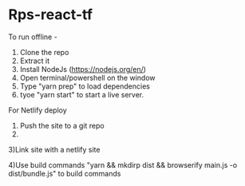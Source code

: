 # Rps-react-tf

To run offline -
1) Clone the repo
2) Extract it
3) Install NodeJs (https://nodejs.org/en/)
4) Open terminal/powershell on the window
5) Type "yarn prep" to load dependencies
6) tyoe "yarn start" to start a live server.


For Netlify deploy
1) Push the site to a git repo
2) 
3)Link site with a netlify site

4)Use build commands "yarn && mkdirp dist && browserify main.js -o dist/bundle.js" to build commands
